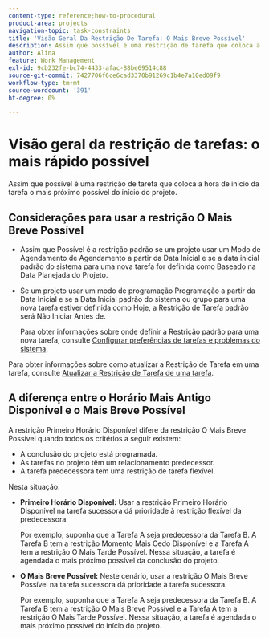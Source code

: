 ```yaml
---
content-type: reference;how-to-procedural
product-area: projects
navigation-topic: task-constraints
title: 'Visão Geral Da Restrição De Tarefa: O Mais Breve Possível'
description: Assim que possível é uma restrição de tarefa que coloca a hora de início da tarefa o mais próximo possível do início do projeto.
author: Alina
feature: Work Management
exl-id: 9cb232fe-bc74-4433-afac-88be69514c88
source-git-commit: 7427706f6ce6cad3370b91269c1b4e7a10ed09f9
workflow-type: tm+mt
source-wordcount: '391'
ht-degree: 0%

---
```


# Visão geral da restrição de tarefas: o mais rápido possível

Assim que possível é uma restrição de tarefa que coloca a hora de início da tarefa o mais próximo possível do início do projeto.

## Considerações para usar a restrição O Mais Breve Possível

* Assim que Possível é a restrição padrão se um projeto usar um Modo de Agendamento de Agendamento a partir da Data Inicial e se a data inicial padrão do sistema para uma nova tarefa for definida como Baseado na Data Planejada do Projeto.

* Se um projeto usar um modo de programação Programação a partir da Data Inicial e se a Data Inicial padrão do sistema ou grupo para uma nova tarefa estiver definida como Hoje, a Restrição de Tarefa padrão será Não Iniciar Antes de.

  Para obter informações sobre onde definir a Restrição padrão para uma nova tarefa, consulte [Configurar preferências de tarefas e problemas do sistema](../../../administration-and-setup/set-up-workfront/configure-system-defaults/set-task-issue-preferences.md).

Para obter informações sobre como atualizar a Restrição de Tarefa em uma tarefa, consulte [Atualizar a Restrição de Tarefa de uma tarefa](../../../manage-work/tasks/task-constraints/update-task-constraint-of-task.md).

<!--
<div data-mc-conditions="QuicksilverOrClassic.Draft mode">
<p>(NOTE: replaced with new article linked above) </p>
<p>To update the Task Constraint to As Soon As Possible: </p>
<ol>
<li value="1">Go to a task whose Task Constraint you want to update.</li>
<li value="2"> <p data-mc-conditions="QuicksilverOrClassic.Quicksilver">Click the <strong>More</strong> icon <img src="assets/qs-more-icon-on-an-object.png"> next to the task name, then click <strong>Edit</strong>.</p> </li>
<li value="3"> <p>In the <strong>Overview</strong> section, expand the <strong>Task Constraint</strong> drop-down menu.</p> </li>
<li value="4"> <p>Select <strong>As Soon As Possible</strong>.</p> </li>
<li value="5">Click <strong>Save Changes</strong>. </li>
</ol>
</div>
-->

## A diferença entre o Horário Mais Antigo Disponível e o Mais Breve Possível

<!--
<p data-mc-conditions="QuicksilverOrClassic.Draft mode">(NOTE: [! This section is duplicated in "Earliest Available Time"])&nbsp;</p>
-->

A restrição Primeiro Horário Disponível difere da restrição O Mais Breve Possível quando todos os critérios a seguir existem:

* A conclusão do projeto está programada.
* As tarefas no projeto têm um relacionamento predecessor.
* A tarefa predecessora tem uma restrição de tarefa flexível.

Nesta situação:

* **Primeiro Horário Disponível:** Usar a restrição Primeiro Horário Disponível na tarefa sucessora dá prioridade à restrição flexível da predecessora.

  Por exemplo, suponha que a Tarefa A seja predecessora da Tarefa B. A Tarefa B tem a restrição Momento Mais Cedo Disponível e a Tarefa A tem a restrição O Mais Tarde Possível. Nessa situação, a tarefa é agendada o mais próximo possível da conclusão do projeto.

* **O Mais Breve Possível:** Neste cenário, usar a restrição O Mais Breve Possível na tarefa sucessora dá prioridade à tarefa sucessora.

  Por exemplo, suponha que a Tarefa A seja predecessora da Tarefa B. A Tarefa B tem a restrição O Mais Breve Possível e a Tarefa A tem a restrição O Mais Tarde Possível. Nessa situação, a tarefa é agendada o mais próximo possível do início do projeto.
